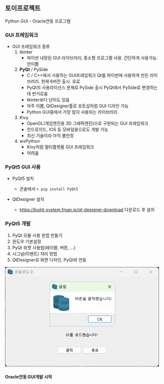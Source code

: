 ## 토이프로젝트
Python GUI - Oracle연동 프로그램

### GUI 프레임워크
- GUI 프레임워크 종류
    1. tkinter
        - 파이썬 내장된 GUI 라이브러리, 중소형 프로그램 사용. 간단하게 사용가능. 안이쁨
    2. **PyQt** / PySide
        - C / C++에서 사용하는 GUI프레임워크 Qt를 파이썬에 사용하게 만든 라이브러리. 현재 6버전 출시. 유료
        - PyQt의 사용라이선스 문제로 PySide 출시 PyQt에서 PySide로 변경하는데 번거로움
        - tkinter보다 난이도 있음
        - 아주 이쁨, QtDesigner툴로 포토샵처럼 GUI 디자인 가능
        - Python GUI중에서 가장 많이 사용되는 라이브러리
    3. Kivy
        - OpenGL(게임엔진용 3D 그래픽엔진)으로 구현되는 GUI 프레임워크
        - 안드로이드, IOS 등 모바일용으로도 개발 가능
        - 최신 기술이라 아직 불안정
    4. wxPython
        - Kivy처럼 멀티플랫폼 GUI 프레임워크
        - 어려움

### PyQt5 GUI 사용
- PyQt5 설치
    - 콘솔에서 `> pip install PyQt5`

- QtDesigner 설치
    - https://build-system.fman.io/qt-designer-download 다운로드 후 설치

### PyQt5 개발
1. PyQt 모듈 사용 윈앱 만들기
2. 윈도우 기본설정
3. PyQt 위젯 사용법(레이블, 버튼, ...)
4. 시그널(이벤트) 처리 방법
5. QtDesigner로 화면 디자인, PyQt와 연동
<img src = "../image/db004.png">

#### Oracle연동 GUI개발 시작